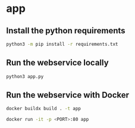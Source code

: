 # app

## Install the python requirements
```bash
python3 -m pip install -r requirements.txt
```

## Run the webservice locally
```bash
python3 app.py
```

## Run the webservice with Docker
```bash
docker buildx build . -t app
```
```bash
docker run -it -p <PORT>:80 app
```
